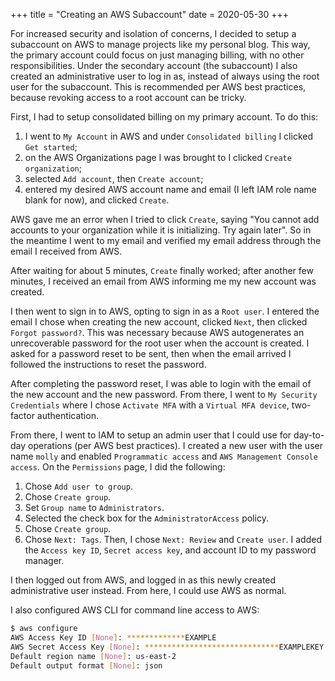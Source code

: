 +++
title = "Creating an AWS Subaccount"
date = 2020-05-30
+++

For increased security and isolation of concerns, I decided to setup a
subaccount on AWS to manage projects like my personal blog. This way, the
primary account could focus on just managing billing, with no other
responsibilities. Under the secondary account (the subaccount) I also created an
administrative user to log in as, instead of always using the root user for the
subaccount. This is recommended per AWS best practices, because revoking access
to a root account can be tricky.

First, I had to setup consolidated billing on my primary account. To do this:
1. I went to `My Account` in AWS and under `Consolidated billing` I clicked
   `Get started`;
2. on the AWS Organizations page I was brought to I clicked
   `Create organization`;
3. selected `Add account`, then `Create account`;
4. entered my desired AWS account name and email (I left IAM role name blank for
   now), and clicked `Create`.

AWS gave me an error when I tried to click `Create`, saying "You cannot add
accounts to your organization while it is initializing. Try again later".
So in the meantime I went to my email and verified my email address through the
email I received from AWS.

After waiting for about 5 minutes, `Create` finally worked; after another few
minutes, I received an email from AWS informing me my new account was created.

I then went to sign in to AWS, opting to sign in as a `Root user`. I entered the
email I chose when creating the new account, clicked `Next`, then clicked
`Forgot password?`. This was necessary because AWS autogenerates an
unrecoverable password for the root user when the account is created. I asked
for a password reset to be sent, then when the email arrived I followed the
instructions to reset the password.

After completing the password reset, I was able to login with the email of the
new account and the new password. From there, I went to `My Security
Credentials` where I chose `Activate MFA` with a `Virtual MFA device`,
two-factor authentication.

From there, I went to IAM to setup an admin user that I could use for day-to-day
operations (per AWS best practices). I created a new user with the user name
`molly` and enabled `Programmatic access` and `AWS Management Console access`.
On the `Permissions` page, I did the following:
1. Chose `Add user to group`.
2. Chose `Create group`.
3. Set `Group name` to `Administrators`.
4. Selected the check box for the `AdministratorAccess` policy.
5. Chose `Create group`.
6. Chose `Next: Tags`.
Then, I chose `Next: Review` and `Create user`.
I added the `Access key ID`, `Secret access key`, and account ID to my password
manager.

I then logged out from AWS, and logged in as this newly created administrative
user instead. From here, I could use AWS as normal.

I also configured AWS CLI for command line access to AWS:

```sh
$ aws configure
AWS Access Key ID [None]: *************EXAMPLE
AWS Secret Access Key [None]: ******************************EXAMPLEKEY
Default region name [None]: us-east-2
Default output format [None]: json
```
